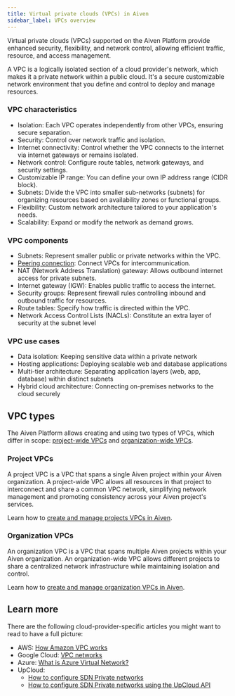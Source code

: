 ```yaml
---
title: Virtual private clouds (VPCs) in Aiven
sidebar_label: VPCs overview
---
```


Virtual private clouds (VPCs) supported on the Aiven Platform provide enhanced security, flexibility, and network control, allowing efficient traffic, resource, and access management.

A VPC is a logically isolated section of a cloud provider's network, which makes it a
private network within a public cloud. It's a secure customizable network environment that
you define and control to deploy and manage resources.

### VPC characteristics

- Isolation: Each VPC operates independently from other VPCs, ensuring secure separation.
- Security: Control over network traffic and isolation.
- Internet connectivity: Control whether the VPC connects to the internet via internet
  gateways or remains isolated.
- Network control: Configure route tables, network gateways, and security settings.
- Customizable IP range: You can define your own IP address range (CIDR block).
- Subnets: Divide the VPC into smaller sub-networks (subnets) for organizing resources
  based on availability zones or functional groups.
- Flexibility: Custom network architecture tailored to your application's needs.
- Scalability: Expand or modify the network as demand grows.

### VPC components

- Subnets: Represent smaller public or private networks within the VPC.
- [Peering connection](/docs/platform/concepts/vpc-peering): Connect VPCs for
  intercommunication.
- NAT (Network Address Translation) gateway: Allows outbound internet access for private
  subnets.
- Internet gateway (IGW): Enables public traffic to access the internet.
- Security groups: Represent firewall rules controlling inbound and outbound traffic for
  resources.
- Route tables: Specify how traffic is directed within the VPC.
- Network Access Control Lists (NACLs): Constitute an extra layer of security at the subnet
  level

### VPC use cases

- Data isolation: Keeping sensitive data within a private network
- Hosting applications: Deploying scalable web and database applications
- Multi-tier architecture: Separating application layers (web, app, database) within
  distinct subnets
- Hybrid cloud architecture: Connecting on-premises networks to the cloud securely

## VPC types

The Aiven Platform allows creating and using two types of VPCs, which differ in scope:
[project-wide VPCs](/docs/platform/concepts/vpcs#project-vpcs) and
[organization-wide VPCs](/docs/platform/concepts/vpcs#organization-vpcs).

### Project VPCs

A project VPC is a VPC that spans a single Aiven project within your Aiven organization.
A project-wide VPC allows all resources in that project to interconnect and share a common
VPC network, simplifying network management and promoting consistency across your Aiven
project's services.

Learn how to
[create and manage projects VPCs in Aiven](/docs/platform/howto/manage-project-vpc).

### Organization VPCs

An organization VPC is a VPC that spans multiple Aiven projects within your Aiven
organization. An organization-wide VPC allows different projects to share a centralized
network infrastructure while maintaining isolation and control.

Learn how to
[create and manage organization VPCs in Aiven](/docs/platform/howto/manage-project-vpc).

## Learn more

There are the following cloud-provider-specific articles you might want to read to have a
full picture:

- AWS: [How Amazon VPC works](https://docs.aws.amazon.com/vpc/latest/userguide/how-it-works.html])
- Google Cloud: [VPC networks](https://cloud.google.com/vpc/docs/vpc)
- Azure: [What is Azure Virtual Network?](https://learn.microsoft.com/en-us/azure/virtual-network/virtual-networks-overview)
- UpCloud:
  - [How to configure SDN Private networks](https://upcloud.com/docs/guides/configure-sdn-private-networks/)
  - [How to configure SDN Private networks using the UpCloud API](https://upcloud.com/docs/guides/configure-sdn-private-networks-upcloud-api/)
